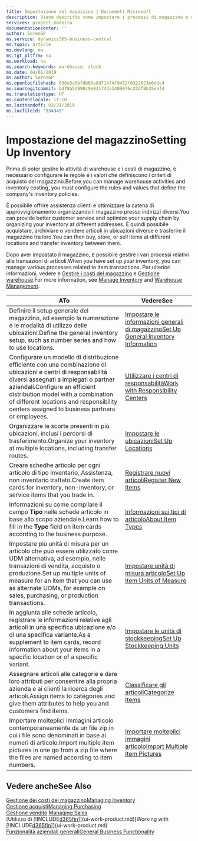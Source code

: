 ```yaml
---
title: Impostazione del magazzino | Documenti Microsoft
description: Viene descritto come impostare i processi di magazzino e stock, inclusi i percorsi di trasferimento e le ubicazioni, come le warehouse.
services: project-madeira
documentationcenter: ''
author: SorenGP
ms.service: dynamics365-business-central
ms.topic: article
ms.devlang: na
ms.tgt_pltfrm: na
ms.workload: na
ms.search.keywords: warehouse, stock
ms.date: 04/01/2019
ms.author: SorenGP
ms.openlocfilehash: 038e3a9bfdb66a8d714f4f9452f0322623e6ddc4
ms.sourcegitcommit: bd78a5d990c9e83174da1409076c22df8b35eafd
ms.translationtype: HT
ms.contentlocale: it-CH
ms.lasthandoff: 03/31/2019
ms.locfileid: "934345"
---
```

# <a name="setting-up-inventory"></a><span data-ttu-id="c5408-103">Impostazione del magazzino</span><span class="sxs-lookup"><span data-stu-id="c5408-103">Setting Up Inventory</span></span>
<span data-ttu-id="c5408-104">Prima di poter gestire le attività di warehouse e i costi di magazzino, è necessario configurare le regole e i valori che definiscono i criteri di acquisto del magazzino.</span><span class="sxs-lookup"><span data-stu-id="c5408-104">Before you can manage warehouse activities and inventory costing, you must configure the rules and values that define the company's inventory policies.</span></span>

<span data-ttu-id="c5408-105">È possibile offrire assistenza clienti e ottimizzare la catena di approvvigionamento organizzando il magazzino presso indirizzi diversi.</span><span class="sxs-lookup"><span data-stu-id="c5408-105">You can provide better customer service and optimize your supply chain by organizing your inventory at different addresses.</span></span> <span data-ttu-id="c5408-106">È quindi possibile acquistare, archiviare o vendere articoli in ubicazioni diverse e trasferire il magazzino tra loro.</span><span class="sxs-lookup"><span data-stu-id="c5408-106">You can then buy, store, or sell items at different locations and transfer inventory between them.</span></span>

<span data-ttu-id="c5408-107">Dopo aver impostato il magazzino, è possibile gestire i vari processi relativi alle transazioni di articoli.</span><span class="sxs-lookup"><span data-stu-id="c5408-107">When you have set up your inventory, you can manage various processes related to item transactions.</span></span> <span data-ttu-id="c5408-108">Per ulteriori informazioni, vedere e [Gestire i costi del magazzino](inventory-manage-inventory.md) e [Gestione warehouse](warehouse-manage-warehouse.md).</span><span class="sxs-lookup"><span data-stu-id="c5408-108">For more information, see [Manage Inventory](inventory-manage-inventory.md) and [Warehouse Management](warehouse-manage-warehouse.md).</span></span>

| <span data-ttu-id="c5408-109">A</span><span class="sxs-lookup"><span data-stu-id="c5408-109">To</span></span> | <span data-ttu-id="c5408-110">Vedere</span><span class="sxs-lookup"><span data-stu-id="c5408-110">See</span></span> |
| --- | --- |
| <span data-ttu-id="c5408-111">Definire il setup generale del magazzino, ad esempio la numerazione e le modalità di utilizzo delle ubicazioni.</span><span class="sxs-lookup"><span data-stu-id="c5408-111">Define the general inventory setup, such as number series and how to use locations.</span></span> |[<span data-ttu-id="c5408-112">Impostare le informazioni generali di magazzino</span><span class="sxs-lookup"><span data-stu-id="c5408-112">Set Up General Inventory Information</span></span>](inventory-how-setup-general.md) |
|<span data-ttu-id="c5408-113">Configurare un modello di distribuzione efficiente con una combinazione di ubicazioni e centri di responsabilità diversi assegnati a impiegati o partner aziendali.</span><span class="sxs-lookup"><span data-stu-id="c5408-113">Configure an efficient distribution model with a combination of different locations and responsibility centers assigned to business partners or employees.</span></span>|[<span data-ttu-id="c5408-114">Utilizzare i centri di responsabilità</span><span class="sxs-lookup"><span data-stu-id="c5408-114">Work with Responsibility Centers</span></span>](inventory-responsibility-centers.md)|
| <span data-ttu-id="c5408-115">Organizzare le scorte presenti in più ubicazioni, inclusi i percorsi di trasferimento.</span><span class="sxs-lookup"><span data-stu-id="c5408-115">Organize your inventory at multiple locations, including transfer routes.</span></span> |[<span data-ttu-id="c5408-116">Impostare le ubicazioni</span><span class="sxs-lookup"><span data-stu-id="c5408-116">Set Up Locations</span></span>](inventory-how-register-new-items.md) |
| <span data-ttu-id="c5408-117">Creare schedhe articolo per ogni articolo di tipo Inventario, Assistenza, non inventario trattato.</span><span class="sxs-lookup"><span data-stu-id="c5408-117">Create item cards for inventory, non-inventory, or service items that you trade in.</span></span> |[<span data-ttu-id="c5408-118">Registrare nuovi articoli</span><span class="sxs-lookup"><span data-stu-id="c5408-118">Register New Items</span></span>](inventory-how-register-new-items.md) |
|<span data-ttu-id="c5408-119">Informazioni su come compilare il campo **Tipo** nelle schede articolo in base allo scopo aziendale.</span><span class="sxs-lookup"><span data-stu-id="c5408-119">Learn how to fill in the **Type** field on item cards according to the business purpose.</span></span>|[<span data-ttu-id="c5408-120">Informazioni sui tipi di articolo</span><span class="sxs-lookup"><span data-stu-id="c5408-120">About Item Types</span></span>](inventory-about-item-types.md)|
|<span data-ttu-id="c5408-121">Impostare più unità di misura per un articolo che può essere utilizzato come UDM alternativa, ad esempio, nelle transazioni di vendita, acquisto o produzione.</span><span class="sxs-lookup"><span data-stu-id="c5408-121">Set up multiple units of measure for an item that you can use as alternate UOMs, for example on sales, purchasing, or production transactions.</span></span>|[<span data-ttu-id="c5408-122">Impostare unità di misura articolo</span><span class="sxs-lookup"><span data-stu-id="c5408-122">Set Up Item Units of Measure</span></span>](inventory-how-setup-units-of-measure.md)|
|<span data-ttu-id="c5408-123">In aggiunta alle schede articolo, registrare le informazioni relative agli articoli in una specifica ubicazione e/o di una specifica variante.</span><span class="sxs-lookup"><span data-stu-id="c5408-123">As a supplement to item cards, record information about your items in a specific location or of a specific variant.</span></span>|[<span data-ttu-id="c5408-124">Impostare le unità di stockkeeping</span><span class="sxs-lookup"><span data-stu-id="c5408-124">Set Up Stockkeeping Units</span></span>](inventory-how-to-set-up-stockkeeping-units.md)|
| <span data-ttu-id="c5408-125">Assegnare articoli alle categorie e dare loro attributi per consentire alla propria azienda e ai clienti la ricerca degli articoli.</span><span class="sxs-lookup"><span data-stu-id="c5408-125">Assign items to categories and give them attributes to help you and customers find items.</span></span> |[<span data-ttu-id="c5408-126">Classificare gli articoli</span><span class="sxs-lookup"><span data-stu-id="c5408-126">Categorize Items</span></span>](inventory-how-categorize-items.md) |
|<span data-ttu-id="c5408-127">Importare molteplici immagini articolo contemporaneamente da un file zip in cui i file sono denominati in base ai numeri di articolo.</span><span class="sxs-lookup"><span data-stu-id="c5408-127">Import multiple item pictures in one go from a zip file where the files are named according to item numbers.</span></span>|[<span data-ttu-id="c5408-128">Importare molteplici immagini articolo</span><span class="sxs-lookup"><span data-stu-id="c5408-128">Import Multiple Item Pictures</span></span>](inventory-how-import-item-pictures.md)|

## <a name="see-also"></a><span data-ttu-id="c5408-129">Vedere anche</span><span class="sxs-lookup"><span data-stu-id="c5408-129">See Also</span></span>
[<span data-ttu-id="c5408-130">Gestione dei costi del magazzino</span><span class="sxs-lookup"><span data-stu-id="c5408-130">Managing Inventory</span></span>](inventory-manage-inventory.md)  
[<span data-ttu-id="c5408-131">Gestione acquisti</span><span class="sxs-lookup"><span data-stu-id="c5408-131">Managing Purchasing</span></span>](purchasing-manage-purchasing.md)  
<span data-ttu-id="c5408-132">[Gestione vendite](sales-manage-sales.md)  </span><span class="sxs-lookup"><span data-stu-id="c5408-132">[Managing Sales](sales-manage-sales.md)  </span></span>  
<span data-ttu-id="c5408-133">[Utilizzo di [!INCLUDE[d365fin](includes/d365fin_md.md)]](ui-work-product.md)</span><span class="sxs-lookup"><span data-stu-id="c5408-133">[Working with [!INCLUDE[d365fin](includes/d365fin_md.md)]](ui-work-product.md)</span></span>  
[<span data-ttu-id="c5408-134">Funzionalità aziendali generali</span><span class="sxs-lookup"><span data-stu-id="c5408-134">General Business Functionality</span></span>](ui-across-business-areas.md)
